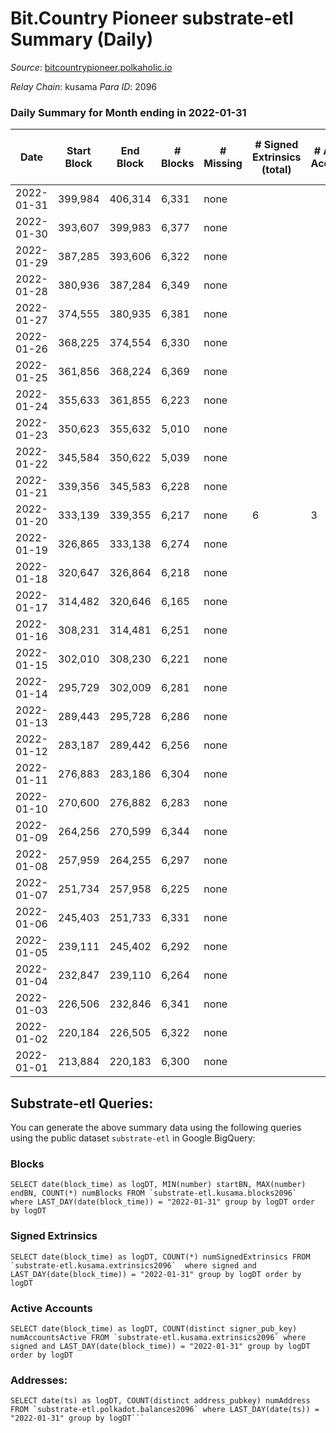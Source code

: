 # Bit.Country Pioneer substrate-etl Summary (Daily)

_Source_: [bitcountrypioneer.polkaholic.io](https://bitcountrypioneer.polkaholic.io)

*Relay Chain*: kusama
*Para ID*: 2096



### Daily Summary for Month ending in 2022-01-31


| Date | Start Block | End Block | # Blocks | # Missing | # Signed Extrinsics (total) | # Active Accounts | # Addresses with Balances | # Events | # Transfers | # XCM Transfers In | # XCM Transfers Out |
| ---- | ----------- | --------- | -------- | --------- | --------------------------- | ----------------- | ------------------------- | -------- | ----------- | ------------------ | ------------------- |
| 2022-01-31 | 399,984 | 406,314 | 6,331 | none  |  |  | 6 | 12,663 |   |   |   |
| 2022-01-30 | 393,607 | 399,983 | 6,377 | none  |  |  | 6 | 12,755 |   |   |   |
| 2022-01-29 | 387,285 | 393,606 | 6,322 | none  |  |  | 6 | 12,645 |   |   |   |
| 2022-01-28 | 380,936 | 387,284 | 6,349 | none  |  |  | 6 | 12,699 |   |   |   |
| 2022-01-27 | 374,555 | 380,935 | 6,381 | none  |  |  | 6 | 12,762 |   |   |   |
| 2022-01-26 | 368,225 | 374,554 | 6,330 | none  |  |  | 6 | 12,661 |   |   |   |
| 2022-01-25 | 361,856 | 368,224 | 6,369 | none  |  |  | 6 | 12,739 |   |   |   |
| 2022-01-24 | 355,633 | 361,855 | 6,223 | none  |  |  | 6 | 12,447 |   |   |   |
| 2022-01-23 | 350,623 | 355,632 | 5,010 | none  |  |  | 6 | 10,021 |   |   |   |
| 2022-01-22 | 345,584 | 350,622 | 5,039 | none  |  |  | 6 | 10,079 |   |   |   |
| 2022-01-21 | 339,356 | 345,583 | 6,228 | none  |  |  | 6 | 12,456 |   |   |   |
| 2022-01-20 | 333,139 | 339,355 | 6,217 | none  | 6 | 3 | 6 | 12,460 | 2  |   |   |
| 2022-01-19 | 326,865 | 333,138 | 6,274 | none  |  |  | 5 | 12,549 |   |   |   |
| 2022-01-18 | 320,647 | 326,864 | 6,218 | none  |  |  | 5 | 12,437 |   |   |   |
| 2022-01-17 | 314,482 | 320,646 | 6,165 | none  |  |  | 5 | 12,331 |   |   |   |
| 2022-01-16 | 308,231 | 314,481 | 6,251 | none  |  |  | 5 | 12,503 |   |   |   |
| 2022-01-15 | 302,010 | 308,230 | 6,221 | none  |  |  | 5 | 12,443 |   |   |   |
| 2022-01-14 | 295,729 | 302,009 | 6,281 | none  |  |  | 5 | 12,562 |   |   |   |
| 2022-01-13 | 289,443 | 295,728 | 6,286 | none  |  |  | 5 | 12,573 |   |   |   |
| 2022-01-12 | 283,187 | 289,442 | 6,256 | none  |  |  | 5 | 12,513 |   |   |   |
| 2022-01-11 | 276,883 | 283,186 | 6,304 | none  |  |  | 5 | 12,609 |   |   |   |
| 2022-01-10 | 270,600 | 276,882 | 6,283 | none  |  |  | 5 | 12,567 |   |   |   |
| 2022-01-09 | 264,256 | 270,599 | 6,344 | none  |  |  | 5 | 12,689 |   |   |   |
| 2022-01-08 | 257,959 | 264,255 | 6,297 | none  |  |  | 5 | 12,595 |   |   |   |
| 2022-01-07 | 251,734 | 257,958 | 6,225 | none  |  |  | 5 | 12,451 |   |   |   |
| 2022-01-06 | 245,403 | 251,733 | 6,331 | none  |  |  | 5 | 12,662 |   |   |   |
| 2022-01-05 | 239,111 | 245,402 | 6,292 | none  |  |  | 5 | 12,585 |   |   |   |
| 2022-01-04 | 232,847 | 239,110 | 6,264 | none  |  |  | 5 | 12,529 |   |   |   |
| 2022-01-03 | 226,506 | 232,846 | 6,341 | none  |  |  | 5 | 12,683 |   |   |   |
| 2022-01-02 | 220,184 | 226,505 | 6,322 | none  |  |  | 5 | 12,645 |   |   |   |
| 2022-01-01 | 213,884 | 220,183 | 6,300 | none  |  |  | 5 | 12,601 |   |   |   |

## Substrate-etl Queries:
You can generate the above summary data using the following queries using the public dataset `substrate-etl` in Google BigQuery:


### Blocks
```
SELECT date(block_time) as logDT, MIN(number) startBN, MAX(number) endBN, COUNT(*) numBlocks FROM `substrate-etl.kusama.blocks2096`  where LAST_DAY(date(block_time)) = "2022-01-31" group by logDT order by logDT
```


### Signed Extrinsics
```
SELECT date(block_time) as logDT, COUNT(*) numSignedExtrinsics FROM `substrate-etl.kusama.extrinsics2096`  where signed and LAST_DAY(date(block_time)) = "2022-01-31" group by logDT order by logDT
```


### Active Accounts
```
SELECT date(block_time) as logDT, COUNT(distinct signer_pub_key) numAccountsActive FROM `substrate-etl.kusama.extrinsics2096` where signed and LAST_DAY(date(block_time)) = "2022-01-31" group by logDT order by logDT
```


### Addresses:
```
SELECT date(ts) as logDT, COUNT(distinct address_pubkey) numAddress FROM `substrate-etl.polkadot.balances2096` where LAST_DAY(date(ts)) = "2022-01-31" group by logDT```

